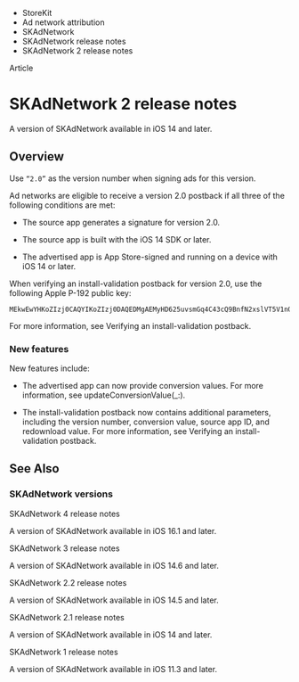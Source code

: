 

- StoreKit
- Ad network attribution
- SKAdNetwork
- SKAdNetwork release notes
-  SKAdNetwork 2 release notes 

Article

# SKAdNetwork 2 release notes

A version of SKAdNetwork available in iOS 14 and later.

## Overview

Use `“2.0”` as the version number when signing ads for this version.

Ad networks are eligible to receive a version 2.0 postback if all three of the following conditions are met:

- The source app generates a signature for version 2.0.

- The source app is built with the iOS 14 SDK or later.

- The advertised app is App Store-signed and running on a device with iOS 14 or later.

When verifying an install-validation postback for version 2.0, use the following Apple P-192 public key:

```
MEkwEwYHKoZIzj0CAQYIKoZIzj0DAQEDMgAEMyHD625uvsmGq4C43cQ9BnfN2xslVT5V1nOmAMP6qaRRUll3PB1JYmgSm+62sosG
```

For more information, see Verifying an install-validation postback.

### New features

New features include:

- The advertised app can now provide conversion values. For more information, see updateConversionValue(_:).

- The install-validation postback now contains additional parameters, including the version number, conversion value, source app ID, and redownload value. For more information, see Verifying an install-validation postback.

## See Also

### SKAdNetwork versions

SKAdNetwork 4 release notes

A version of SKAdNetwork available in iOS 16.1 and later.

SKAdNetwork 3 release notes

A version of SKAdNetwork available in iOS 14.6 and later.

SKAdNetwork 2.2 release notes

A version of SKAdNetwork available in iOS 14.5 and later.

SKAdNetwork 2.1 release notes

A version of SKAdNetwork available in iOS 14 and later.

SKAdNetwork 1 release notes

A version of SKAdNetwork available in iOS 11.3 and later.

